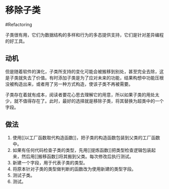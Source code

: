 # 移除子类
#Refactoring 

子类很有用，它们为数据结构的多样和行为的多态提供支持，它们是针对差异编程的好工具。

## 动机

但是随着软件的演化，子类所支持的变化可能会被搬移到别处，甚至完全去除，这是子类就失去了价值。有时添加子类是为了应对未来的功能，结果构想中功能压根没被构造出来，或者用了另一种方式构造，使该子类不再被需要。

子类存在着就有成本，阅读者要花心思去理解它的用意，所以如果子类的用处太少，就不值得存在了。此时，最好的选择就是移除子类，将其替换为超类中的一个字段。

## 做法

1. 使用[[以工厂函数取代构造函数]]，把子类的构造函数包装到父类的工厂函数中。
2. 如果有任何代码检查子类的类型，先用[[提炼函数]]把类型检查逻辑包装起来，然后用[[搬移函数]]将其搬到父类。每次修改后执行测试。
3. 新建一个字段，用于代表子类的类型。
4. 将原本针对子类的类型做判断的函数改为使用新建的类型字段。
5. 测试子类。
6. 测试。

